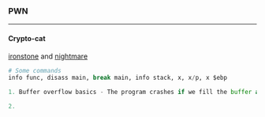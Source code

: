 ### PWN 

---

#### Crypto-cat

[ironstone](https://ir0nstone.gitbook.io/notes/other/pwntools) and [nightmare](https://guyinatuxedo.github.io/)

```py
# Some commands
info func, disass main, break main, info stack, x, x/p, x $ebp

1. Buffer overflow basics - The program crashes if we fill the buffer and exceed it because the other important stack values like base pointer, return pointer etc gets overwritten.

2.
```
